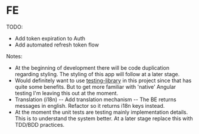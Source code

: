 # FE

TODO:
- Add token expiration to Auth
- Add automated refresh token flow

Notes:
- At the beginning of development there will be code duplication regarding styling. The styling of this app will follow at a later stage.
- Would definitely want to use [testing-library](https://testing-library.com/) in this project since that has quite some benefits. But to get more familiar with 'native' Angular testing I'm leaving this out at the moment. 
- Translation (i18n)
-- Add translation mechanism
-- The BE returns messages in english. Refactor so it returns i18n keys instead.
- At the moment the unit tests are testing mainly implementation details. This is to understand the system better. At a later stage replace this with TDD/BDD practices.
